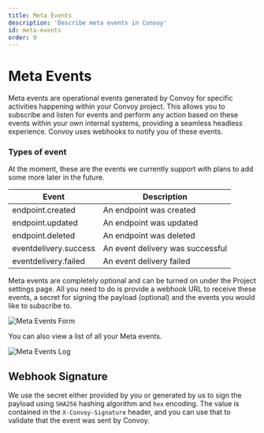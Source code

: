 ```yaml
---
title: Meta Events
description: 'Describe meta events in Convoy'
id: meta-events
order: 9
---
```


# Meta Events
Meta events are operational events generated by Convoy for specific activities happening within your Convoy project. This allows you to subscribe and listen for events and perform any action based on these events within your own internal systems, providing a seamless headless experience. Convoy uses webhooks to notify you of these events.


### Types of event

At the moment, these are the events we currently support with plans to add some more later in the future.

| Event  | Description |
| --- | --- |
| endpoint.created | An endpoint was created |
| endpoint.updated | An endpoint was updated |
| endpoint.deleted | An endpoint was deleted |
| eventdelivery.success | An event delivery was successful |
| eventdelivery.failed | An event delivery failed |

<metaEventTab></metaEventTab>


Meta events are completely optional and can be turned on under the Project settings page. All you need to do is provide a webhook URL to receive these events, a secret for signing the payload (optional) and the events you would like to subscribe to.

![Meta Events Form](/docs-assets/meta-event-form.png)

You can also view a list of all your Meta events.

![Meta Events Log](/docs-assets/meta-events.png)

## Webhook Signature
We use the secret either provided by you or generated by us to sign the payload using `SHA256` hashing algorithm and `hex` encoding. The value is contained in the `X-Convoy-Signature` header, and you can use that to validate that the event was sent by Convoy.



